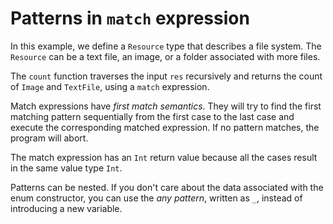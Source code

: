 # Patterns in `match` expression

In this example, we define a `Resource` type that describes a file system. The `Resource` can be a text file, an image, or a folder associated with more files.

The `count` function traverses the input `res` recursively and returns the count of `Image` and `TextFile`, using a `match` expression.

Match expressions have *first match semantics*. They will try to find the first matching pattern sequentially from the first case to the last case and execute the corresponding matched expression. If no pattern matches, the program will abort.

The match expression has an `Int` return value because all the cases result in the same value type `Int`.

Patterns can be nested. If you don't care about the data associated with the enum constructor, you can use the *any pattern*, written as `_`, instead of introducing a new variable.
